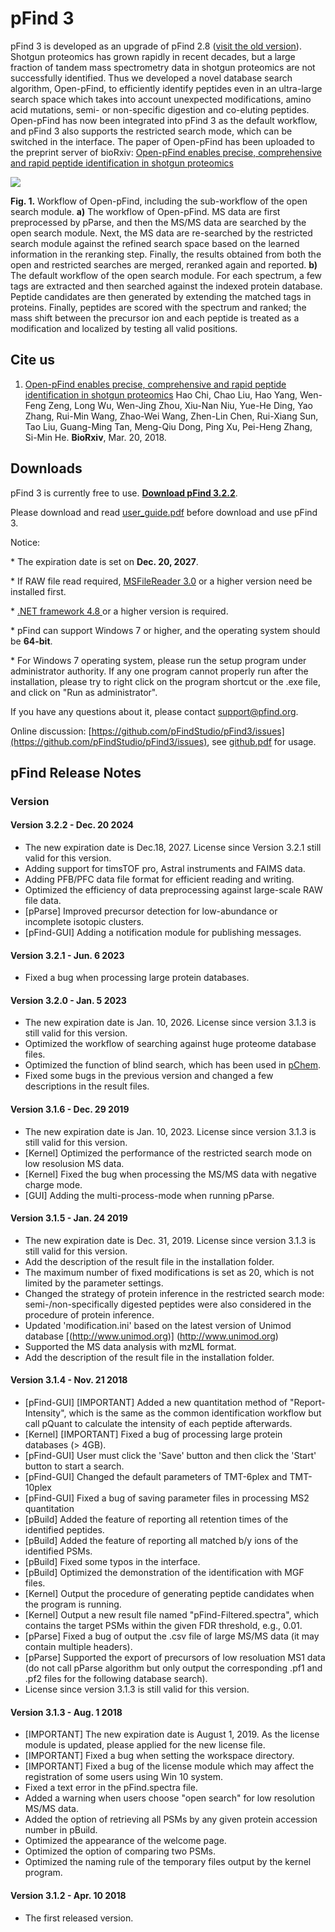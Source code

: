# pFind 3

pFind 3 is developed as an upgrade of pFind 2.8 (<a href=http://pfind.ict.ac.cn/software/pFind/index.html>visit the old version</a>).
Shotgun proteomics has grown rapidly in recent decades, but a large fraction of tandem mass spectrometry data in shotgun proteomics are not successfully identified. Thus we developed a novel database search algorithm, Open-pFind, to efficiently identify peptides even in an ultra-large search space which takes into account unexpected modifications, amino acid mutations, semi- or non-specific digestion and co-eluting peptides. Open-pFind has now been integrated into pFind 3 as the default workflow, and pFind 3 also supports the restricted search mode, which can be switched in the interface.
The paper of Open-pFind has been uploaded to the preprint server of bioRxiv: <a href = https://www.biorxiv.org/content/early/2018/03/20/285395>Open-pFind enables precise, comprehensive and rapid peptide identification in shotgun proteomics</a>

![](http://pfind.ict.ac.cn/software/pFind3/fig1.png)
<p><b>Fig. 1.</b> Workflow of Open-pFind, including the sub-workflow of the open search module. <b>a)</b> The workflow of Open-pFind. MS data are first preprocessed by pParse, and then the MS/MS data are searched by the open search module. Next, the MS data are re-searched by the restricted search module against the refined search space based on the learned information in the reranking step. Finally, the results obtained from both the open and restricted searches are merged, reranked again and reported. <b>b)</b> The default workflow of the open search module. For each spectrum, a few tags are extracted and then searched against the indexed protein database. Peptide candidates are then generated by extending the matched tags in proteins. Finally, peptides are scored with the spectrum and ranked; the mass shift between the precursor ion and each peptide is treated as a modification and localized by testing all valid positions. </p>


## Cite us
1. <a href="https://www.biorxiv.org/content/early/2018/03/20/285395">Open-pFind enables precise, comprehensive and rapid peptide identification in shotgun proteomics</a></h6>
      Hao Chi, Chao Liu, Hao Yang, Wen-Feng Zeng, Long Wu, Wen-Jing Zhou, Xiu-Nan Niu, Yue-He Ding, Yao Zhang, Rui-Min Wang, Zhao-Wei Wang, Zhen-Lin Chen, Rui-Xiang Sun, Tao Liu, Guang-Ming Tan, Meng-Qiu Dong, Ping Xu, Pei-Heng Zhang, Si-Min He. <b>BioRxiv</b>, Mar. 20, 2018. </a></p>

## Downloads

    
pFind 3 is currently free to use. **[Download pFind 3.2.2](http://pfind.net/file/3.2.2/pFind3.2.2_Setup_20241220.exe)**.

Please download and read [user_guide.pdf](http://pfind.net/file/3.1/pFind%203%20UserGuide.pdf) before download and use pFind 3.

Notice:
<p>* The expiration date is set on <b>Dec. 20, 2027</b>.</p>
<p>* If RAW file read required, <a href="https://thermo.flexnetoperations.com/control/thmo/product?plneID=632401" target="_blank">MSFileReader 3.0</a> or a higher version need be installed first.</p>
<p>* <a href="https://dotnet.microsoft.com/zh-cn/download/dotnet-framework" target="_blank">.NET framework 4.8 </a> or a higher version is required.</p>
<p>* pFind can support Windows 7 or higher, and the operating system should be <b>64-bit</b>.</p>
<p>* For Windows 7 operating system, please run the setup program under administrator authority. If any one program cannot properly run after the installation, please try to right click on the program shortcut or the .exe file, and click on "Run as administrator".</p>

If you have any questions about it, please contact [support@pfind.org](mailto:support@pfind.org).

Online discussion: [https://github.com/pFindStudio/pFind3/issues](https://github.com/pFindStudio/pFind3/issues), see [github.pdf](http://pfind.org/file/github.pdf) for usage.

## pFind Release Notes

### Version

#### Version 3.2.2 - Dec. 20 2024
* The new expiration date is Dec.18, 2027. License since Version 3.2.1 still valid for this version.
* Adding support for timsTOF pro, Astral instruments and FAIMS data.
* Adding PFB/PFC data file format for efficient reading and writing.
* Optimized the efficiency of data preprocessing against large-scale RAW file data.
* [pParse] Improved precursor detection for low-abundance or incomplete isotopic clusters.
* [pFind-GUI] Adding a notification module for publishing messages.

#### Version 3.2.1 - Jun. 6 2023
* Fixed a bug when processing large protein databases.

#### Version 3.2.0 - Jan. 5 2023
* The new expiration date is Jan. 10, 2026. License since version 3.1.3 is still valid for this version.
* Optimized the workflow of searching against huge proteome database files.
* Optimized the function of blind search, which has been used in [pChem](http://pfind.org/software/pChem/index.html).
* Fixed some bugs in the previous version and changed a few descriptions in the result files.

#### Version 3.1.6 - Dec. 29 2019
* The new expiration date is Jan. 10, 2023. License since version 3.1.3 is still valid for this version.
* [Kernel] Optimized the performance of the restricted search mode on low resolusion MS data.
* [Kernel] Fixed the bug when processing the MS/MS data with negative charge mode.
* [GUI] Adding the multi-process-mode when running pParse.

#### Version 3.1.5 - Jan. 24 2019
* The new expiration date is Dec. 31, 2019. License since version 3.1.3 is still valid for this version.
* Add the description of the result file in the installation folder.
* The maximum number of fixed modifications is set as 20, which is not limited by the parameter settings.
* Changed the strategy of protein inference in the restricted search mode: semi-/non-specifically digested peptides were also considered in the procedure of protein inference.
* Updated 'modification.ini' based on the latest version of Unimod database [(http://www.unimod.org)] (http://www.unimod.org)
* Supported the MS data analysis with mzML format.
* Add the description of the result file in the installation folder.

#### Version 3.1.4 - Nov. 21 2018
* [pFind-GUI] [IMPORTANT] Added a new quantitation method of "Report-Intensity", which is the same as the common identification workflow but call pQuant to calculate the intensity of each peptide afterwards.
* [Kernel] [IMPORTANT] Fixed a bug of processing large protein databases (> 4GB).
* [pFind-GUI] User must click the 'Save' button and then click the 'Start' button to start a search.
* [pFind-GUI] Changed the default parameters of TMT-6plex and TMT-10plex
* [pFind-GUI] Fixed a bug of saving parameter files in processing MS2 quantitation
* [pBuild] Added the feature of reporting all retention times of the identified peptides.
* [pBuild] Added the feature of reporting all matched b/y ions of the identified PSMs.
* [pBuild] Fixed some typos in the interface.
* [pBuild] Optimized the demonstration of the identification with MGF files.
* [Kernel] Output the procedure of generating peptide candidates when the program is running.
* [Kernel] Output a new result file named "pFind-Filtered.spectra", which contains the target PSMs within the given FDR threshold, e.g., 0.01.
* [pParse] Fixed a bug of output the .csv file of large MS/MS data (it may contain multiple headers).
* [pParse] Supported the export of precursors of low resoluation MS1 data (do not call pParse algorithm but only output the corresponding .pf1 and .pf2 files for the following database search).
* License since version 3.1.3 is still valid for this version.

#### Version 3.1.3 - Aug. 1 2018
* [IMPORTANT] The new expiration date is August 1, 2019. As the license module is updated, please applied for the new license file.
* [IMPORTANT] Fixed a bug when setting the workspace directory.
* [IMPORTANT] Fixed a bug of the license module which may affect the registration of some users using Win 10 system.
* Fixed a text error in the pFind.spectra file.
* Added a warning when users choose "open search" for low resolution MS/MS data.
* Added the option of retrieving all PSMs by any given protein accession number in pBuild.
* Optimized the appearance of the welcome page.
* Optimized the option of comparing two PSMs.
* Optimized the naming rule of the temporary files output by the kernel program.

#### Version 3.1.2 - Apr. 10 2018
* The first released version.

